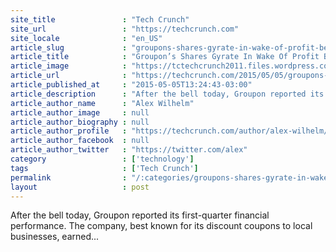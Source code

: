 ```yaml
---
site_title               : "Tech Crunch"
site_url                 : "https://techcrunch.com"
site_locale              : "en_US"
article_slug             : "groupons-shares-gyrate-in-wake-of-profit-beat-revenue-miss-in-q1"
article_title            : "Groupon’s Shares Gyrate In Wake Of Profit Beat, Revenue Miss In Q1"
article_image            : "https://tctechcrunch2011.files.wordpress.com/2014/10/groupon-earnings.png?w=764&h=400&crop=1"
article_url              : "https://techcrunch.com/2015/05/05/groupons-shares-fall-and-rebound-in-wake-of-profit-beat-revenue-miss-in-q1/"
article_published_at     : "2015-05-05T13:24:43-03:00"
article_description      : "After the bell today, Groupon reported its first-quarter financial performance. The company, best known for its discount coupons to local businesses, earned..."
article_author_name      : "Alex Wilhelm"
article_author_image     : null
article_author_biography : null
article_author_profile   : "https://techcrunch.com/author/alex-wilhelm/"
article_author_facebook  : null
article_author_twitter   : "https://twitter.com/alex"
category                 : ['technology']
tags                     : ['Tech Crunch']
permalink                : "/:categories/groupons-shares-gyrate-in-wake-of-profit-beat-revenue-miss-in-q1/"
layout                   : post
---
```


After the bell today, Groupon reported its first-quarter financial performance. The company, best known for its discount coupons to local businesses, earned...
